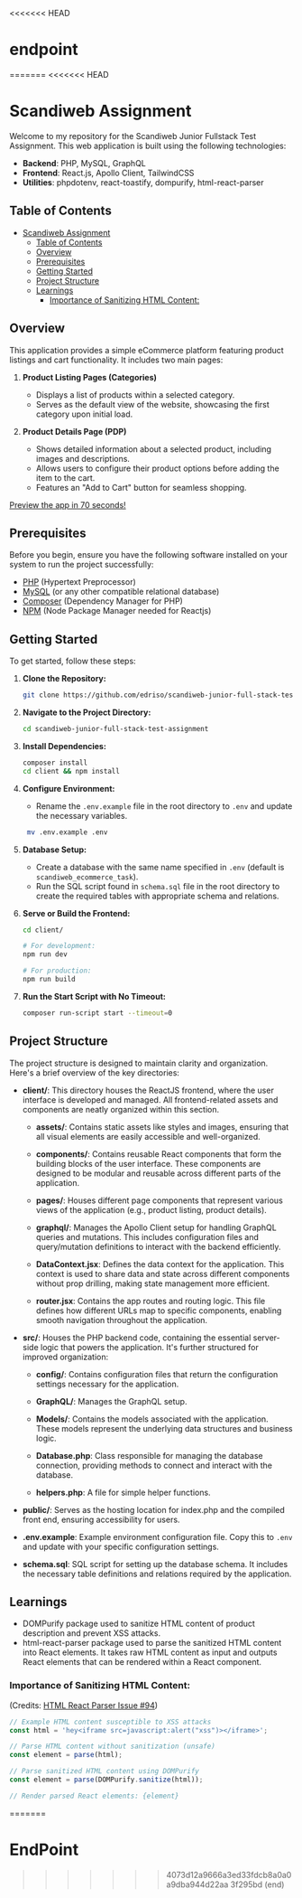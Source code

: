 <<<<<<< HEAD
# endpoint
=======
<<<<<<< HEAD
# Scandiweb Assignment

Welcome to my repository for the Scandiweb Junior Fullstack Test Assignment. This web application is built using the following technologies:

- **Backend**: PHP, MySQL, GraphQL
- **Frontend**: React.js, Apollo Client, TailwindCSS
- **Utilities**: phpdotenv, react-toastify, dompurify, html-react-parser

## Table of Contents

- [Scandiweb Assignment](#scandiweb-assignment)
  - [Table of Contents](#table-of-contents)
  - [Overview](#overview)
  - [Prerequisites](#prerequisites)
  - [Getting Started](#getting-started)
  - [Project Structure](#project-structure)
  - [Learnings](#learnings)
    - [Importance of Sanitizing HTML Content:](#importance-of-sanitizing-html-content)

## Overview

This application provides a simple eCommerce platform featuring product listings and cart functionality. It includes two main pages:

1. **Product Listing Pages (Categories)**

   - Displays a list of products within a selected category.
   - Serves as the default view of the website, showcasing the first category upon initial load.

2. **Product Details Page (PDP)**
   - Shows detailed information about a selected product, including images and descriptions.
   - Allows users to configure their product options before adding the item to the cart.
   - Features an "Add to Cart" button for seamless shopping.

[Preview the app in 70 seconds!](https://youtu.be/TffBoZ-2fek)

<!-- **[Task Details](https://scandiweb.notion.site/Junior-Full-Stack-Developer-test-task-3833494124714845b71bf46096b6eeb9)** -->

## Prerequisites

Before you begin, ensure you have the following software installed on your system to run the project successfully:

- [PHP](https://www.php.net/) (Hypertext Preprocessor)
- [MySQL](https://www.mysql.com/) (or any other compatible relational database)
- [Composer](https://getcomposer.org/) (Dependency Manager for PHP)
- [NPM](https://nodejs.org/en/download) (Node Package Manager needed for Reactjs)

## Getting Started

To get started, follow these steps:

1. **Clone the Repository:**

   ```bash
   git clone https://github.com/edriso/scandiweb-junior-full-stack-test-assignment.git
   ```

2. **Navigate to the Project Directory:**

   ```bash
   cd scandiweb-junior-full-stack-test-assignment
   ```

3. **Install Dependencies:**

   ```bash
   composer install
   cd client && npm install
   ```

4. **Configure Environment:**

   - Rename the `.env.example` file in the root directory to `.env` and update the necessary variables.

   ```bash
    mv .env.example .env
   ```

5. **Database Setup:**

   - Create a database with the same name specified in `.env` (default is `scandiweb_ecommerce_task`).
   - Run the SQL script found in `schema.sql` file in the root directory to create the required tables with appropriate schema and relations.

6. **Serve or Build the Frontend:**

   ```bash
   cd client/

   # For development:
   npm run dev

   # For production:
   npm run build
   ```

7. **Run the Start Script with No Timeout:**
   ```bash
   composer run-script start --timeout=0
   ```

## Project Structure

The project structure is designed to maintain clarity and organization. Here's a brief overview of the key directories:

- **client/**: This directory houses the ReactJS frontend, where the user interface is developed and managed. All frontend-related assets and components are neatly organized within this section.

  - **assets/**: Contains static assets like styles and images, ensuring that all visual elements are easily accessible and well-organized.

  - **components/**: Contains reusable React components that form the building blocks of the user interface. These components are designed to be modular and reusable across different parts of the application.

  - **pages/**: Houses different page components that represent various views of the application (e.g., product listing, product details).

  - **graphql/**: Manages the Apollo Client setup for handling GraphQL queries and mutations. This includes configuration files and query/mutation definitions to interact with the backend efficiently.

  - **DataContext.jsx**: Defines the data context for the application. This context is used to share data and state across different components without prop drilling, making state management more efficient.

  - **router.jsx**: Contains the app routes and routing logic. This file defines how different URLs map to specific components, enabling smooth navigation throughout the application.

- **src/**: Houses the PHP backend code, containing the essential server-side logic that powers the application. It's further structured for improved organization:

  - **config/**: Contains configuration files that return the configuration settings necessary for the application.

  - **GraphQL/**: Manages the GraphQL setup.

  - **Models/**: Contains the models associated with the application. These models represent the underlying data structures and business logic.

  - **Database.php**: Class responsible for managing the database connection, providing methods to connect and interact with the database.

  - **helpers.php**: A file for simple helper functions.

- **public/**: Serves as the hosting location for index.php and the compiled front end, ensuring accessibility for users.

- **.env.example**: Example environment configuration file. Copy this to `.env` and update with your specific configuration settings.

- **schema.sql**: SQL script for setting up the database schema. It includes the necessary table definitions and relations required by the application.

## Learnings

- DOMPurify package used to sanitize HTML content of product description and prevent XSS attacks.
- html-react-parser package used to parse the sanitized HTML content into React elements. It takes raw HTML content as input and outputs React elements that can be rendered within a React component.

### Importance of Sanitizing HTML Content:

(Credits: [HTML React Parser Issue #94](https://github.com/remarkablemark/html-react-parser/issues/94#issuecomment-472423965))

```javascript
// Example HTML content susceptible to XSS attacks
const html = 'hey<iframe src=javascript:alert("xss")></iframe>';

// Parse HTML content without sanitization (unsafe)
const element = parse(html);

// Parse sanitized HTML content using DOMPurify
const element = parse(DOMPurify.sanitize(html));

// Render parsed React elements: {element}
```
=======
# EndPoint
>>>>>>> 4073d12a9666a3ed33fdcb8a0a0a9dba944d22aa
>>>>>>> 3f295bd (end)
